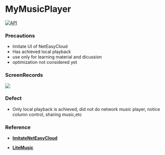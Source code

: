 # MyMusicPlayer

[![API](https://img.shields.io/badge/API-23-orange.svg)](https://android-arsenal.com/api?level=23)

### Precautions
- Imitate UI of NetEasyCloud
- Has achieved local playback
- use only for learning material and dicussion
- optimization not considered yet

### ScreenRecords

![](gif/2017.10.31-16.gif)


### Defect

- Only local playback is achieved, did not do network music player, notice column control, sharing music,etc

### Reference
- [**ImitateNetEasyCloud**](https://github.com/Limuyang1013/ImitateNetEasyCloud)

- [**LiteMusic**](http://download.csdn.net/download/u010156024/9793829)
